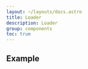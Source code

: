 ```yaml
---
layout: ~/layouts/docs.astro
title: Loader
description: Loader
group: components
toc: true
---
```


## Example

